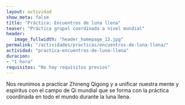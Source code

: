 ```yaml
---
layout: actividad
show_meta: false
title: "Práctica: Encuentros de luna llena"
teaser: "Práctica grupal coordinada a nivel mundial"
header:
   image_fullwidth: "header_homepage_13.jpg"
permalink: "/actividades/practicas/encuentros-de-luna-llena/"
actividad: "practica-encuentros-de-luna-llena"
duracion: 
- "1 hora"
requisitos: "No hay requisitos previos"
---
```

 <p>Nos reunimos a practicar Zhineng Qigong y a unificar nuestra mente y espíritus con el campo de Qi mundial que se forma con la práctica coordinada en todo el mundo durante la luna llena.</p>

